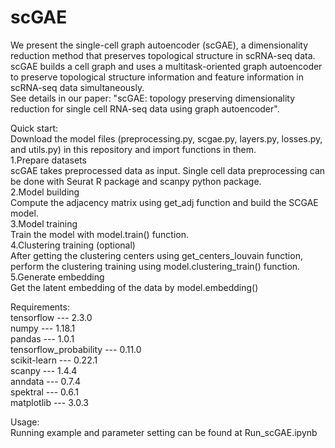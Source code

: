 # scGAE
We present the single-cell graph autoencoder (scGAE), a dimensionality reduction method that preserves topological structure in scRNA-seq data. scGAE builds a cell graph and uses a multitask-oriented graph autoencoder to preserve topological structure information and feature information in scRNA-seq data simultaneously.   
See details in our paper: "scGAE: topology preserving dimensionality reduction for single cell RNA-seq data using graph autoencoder".  
   
Quick start:  
Download the model files (preprocessing.py, scgae.py, layers.py, losses.py, and utils.py) in this repository and import functions in them.  
1.Prepare datasets  
scGAE takes preprocessed data as input. Single cell data preprocessing can be done with Seurat R package and scanpy python package.  
2.Model building  
Compute the adjacency matrix using get_adj function and build the SCGAE model.  
3.Model training  
Train the model with model.train() function.  
4.Clustering training (optional)  
After getting the clustering centers using get_centers_louvain function, perform the clustering training using model.clustering_train() function.  
5.Generate embedding  
Get the latent embedding of the data by model.embedding()  


Requirements:  
tensorflow --- 2.3.0  
numpy --- 1.18.1  
pandas --- 1.0.1   
tensorflow_probability --- 0.11.0  
scikit-learn --- 0.22.1  
scanpy --- 1.4.4  
anndata --- 0.7.4  
spektral --- 0.6.1  
matplotlib --- 3.0.3  

Usage:  
Running example and parameter setting can be found at Run_scGAE.ipynb


